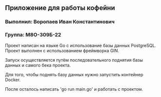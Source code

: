## Приложение для работы кофейни

### Выполнил: Воропаев Иван Константинович
### Группа: М8О-309Б-22

Проект написан на языке Go с использование базы данных PostgreSQL. Проект выполнен с использованием фреймворка GIN.

Запуск осуществляется путём последовательного поднятия базы данных и самого бека проекта.

Для того, чтобы поднять базу данных нужно запустить контейнер Docker.

После осталось написать 'go run main.go' и работать с проектом. 
